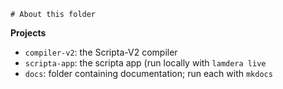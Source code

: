     # About this folder

**Projects**

- `compiler-v2`: the Scripta-V2 compiler
- `scripta-app`: the scripta app (run locally with `lamdera live`
- `docs`: folder containing documentation; run each with `mkdocs`

